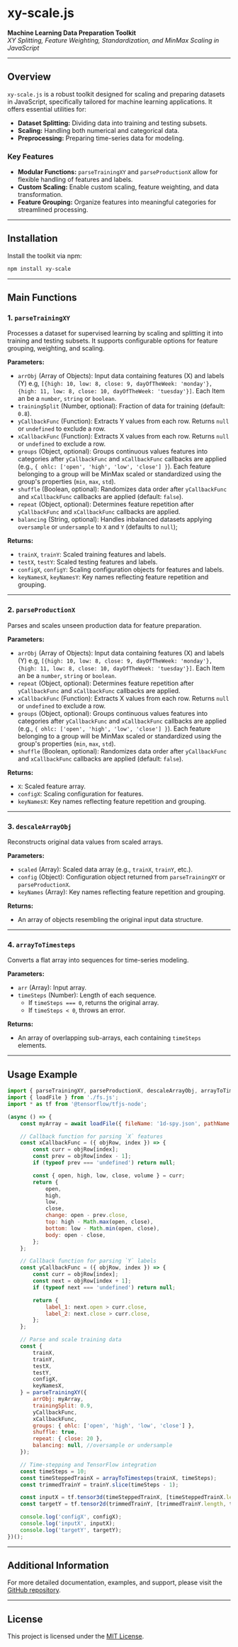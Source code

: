 # **xy-scale.js**  
**Machine Learning Data Preparation Toolkit**  
*XY Splitting, Feature Weighting, Standardization, and MinMax Scaling in JavaScript*

---

## Overview

`xy-scale.js` is a robust toolkit designed for scaling and preparing datasets in JavaScript, specifically tailored for machine learning applications. It offers essential utilities for:

- **Dataset Splitting:** Dividing data into training and testing subsets.
- **Scaling:** Handling both numerical and categorical data.
- **Preprocessing:** Preparing time-series data for modeling.

### Key Features

- **Modular Functions:** `parseTrainingXY` and `parseProductionX` allow for flexible handling of features and labels.
- **Custom Scaling:** Enable custom scaling, feature weighting, and data transformation.
- **Feature Grouping:** Organize features into meaningful categories for streamlined processing.

---

## Installation

Install the toolkit via npm:

```bash
npm install xy-scale
```

---

## Main Functions

### 1. `parseTrainingXY`

Processes a dataset for supervised learning by scaling and splitting it into training and testing subsets. It supports configurable options for feature grouping, weighting, and scaling.

**Parameters:**

- `arrObj` (Array of Objects): Input data containing features (X) and labels (Y) e.g, `[{high: 10, low: 8, close: 9, dayOfTheWeek: 'monday'}, {high: 11, low: 8, close: 10, dayOfTheWeek: 'tuesday'}]`. Each Item an be a `number`, `string` or `boolean`.
- `trainingSplit` (Number, optional): Fraction of data for training (default: `0.8`).
- `yCallbackFunc` (Function): Extracts Y values from each row. Returns `null` or `undefined` to exclude a row.
- `xCallbackFunc` (Function): Extracts X values from each row. Returns `null` or `undefined` to exclude a row.
- `groups` (Object, optional): Groups continuous values features into categories after `yCallbackFunc` and `xCallbackFunc` callbacks are applied (e.g., `{ ohlc: ['open', 'high', 'low', 'close'] }`). Each feature belonging to a group will be MinMax scaled or standardized using the group's properties (`min`, `max`, `std`).
- `shuffle` (Boolean, optional): Randomizes data order after `yCallbackFunc` and `xCallbackFunc` callbacks are applied (default: `false`).
- `repeat` (Object, optional): Determines feature repetition after `yCallbackFunc` and `xCallbackFunc` callbacks are applied.
- `balancing` (String, optional): Handles inbalanced datasets applying `oversample` or `undersample` to `X` and `Y` (defaults to `null`);

**Returns:**

- `trainX`, `trainY`: Scaled training features and labels.
- `testX`, `testY`: Scaled testing features and labels.
- `configX`, `configY`: Scaling configuration objects for features and labels.
- `keyNamesX`, `keyNamesY`: Key names reflecting feature repetition and grouping.

---

### 2. `parseProductionX`

Parses and scales unseen production data for feature preparation.

**Parameters:**

- `arrObj` (Array of Objects): Input data containing features (X) and labels (Y) e.g, `[{high: 10, low: 8, close: 9, dayOfTheWeek: 'monday'}, {high: 11, low: 8, close: 10, dayOfTheWeek: 'tuesday'}]`. Each Item an be a `number`, `string` or `boolean`.
- `repeat` (Object, optional): Determines feature repetition after `yCallbackFunc` and `xCallbackFunc` callbacks are applied.
- `xCallbackFunc` (Function): Extracts X values from each row. Returns `null` or `undefined` to exclude a row.
- `groups` (Object, optional): Groups continuous values features into categories after `yCallbackFunc` and `xCallbackFunc` callbacks are applied (e.g., `{ ohlc: ['open', 'high', 'low', 'close'] }`). Each feature belonging to a group will be MinMax scaled or standardized using the group's properties (`min`, `max`, `std`).
- `shuffle` (Boolean, optional): Randomizes data order after `yCallbackFunc` and `xCallbackFunc` callbacks are applied (default: `false`).

**Returns:**

- `X`: Scaled feature array.
- `configX`: Scaling configuration for features.
- `keyNamesX`: Key names reflecting feature repetition and grouping.

---

### 3. `descaleArrayObj`

Reconstructs original data values from scaled arrays.

**Parameters:**

- `scaled` (Array): Scaled data array (e.g., `trainX`, `trainY`, etc.).
- `config` (Object): Configuration object returned from `parseTrainingXY` or `parseProductionX`.
- `keyNames` (Array): Key names reflecting feature repetition and grouping.

**Returns:**

- An array of objects resembling the original input data structure.

---

### 4. `arrayToTimesteps`

Converts a flat array into sequences for time-series modeling.

**Parameters:**

- `arr` (Array): Input array.
- `timeSteps` (Number): Length of each sequence.
  - If `timeSteps === 0`, returns the original array.
  - If `timeSteps < 0`, throws an error.

**Returns:**

- An array of overlapping sub-arrays, each containing `timeSteps` elements.

---

## Usage Example

```javascript
import { parseTrainingXY, parseProductionX, descaleArrayObj, arrayToTimesteps } from 'xy-scale';
import { loadFile } from './fs.js';
import * as tf from '@tensorflow/tfjs-node';

(async () => {
    const myArray = await loadFile({ fileName: '1d-spy.json', pathName: 'datasets' });

    // Callback function for parsing `X` features
    const xCallbackFunc = ({ objRow, index }) => {
        const curr = objRow[index];
        const prev = objRow[index - 1];
        if (typeof prev === 'undefined') return null;

        const { open, high, low, close, volume } = curr;
        return {
            open,
            high,
            low,
            close,
            change: open - prev.close,
            top: high - Math.max(open, close),
            bottom: low - Math.min(open, close),
            body: open - close,
        };
    };

    // Callback function for parsing `Y` labels
    const yCallbackFunc = ({ objRow, index }) => {
        const curr = objRow[index];
        const next = objRow[index + 1];
        if (typeof next === 'undefined') return null;

        return {
            label_1: next.open > curr.close,
            label_2: next.close > curr.close,
        };
    };

    // Parse and scale training data
    const {
        trainX,
        trainY,
        testX,
        testY,
        configX,
        keyNamesX,
    } = parseTrainingXY({
        arrObj: myArray,
        trainingSplit: 0.9,
        yCallbackFunc,
        xCallbackFunc,
        groups: { ohlc: ['open', 'high', 'low', 'close'] },
        shuffle: true,
        repeat: { close: 20 },
        balancing: null, //oversample or undersample
    });

    // Time-stepping and TensorFlow integration
    const timeSteps = 10;
    const timeSteppedTrainX = arrayToTimesteps(trainX, timeSteps);
    const trimmedTrainY = trainY.slice(timeSteps - 1);

    const inputX = tf.tensor3d(timeSteppedTrainX, [timeSteppedTrainX.length, timeSteps, trainX[0].length]);
    const targetY = tf.tensor2d(trimmedTrainY, [trimmedTrainY.length, trainY[0].length]);

    console.log('configX', configX);
    console.log('inputX', inputX);
    console.log('targetY', targetY);
})();
```

---

## Additional Information

For more detailed documentation, examples, and support, please visit the [GitHub repository](https://github.com/jaimelias/xy-scale).

---

## License

This project is licensed under the [MIT License](LICENSE).

